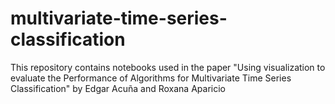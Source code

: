 # multivariate-time-series-classification
This repository contains notebooks used in the paper
"Using visualization to evaluate the Performance of Algorithms for Multivariate Time Series Classification" by 
Edgar Acuña  and Roxana Aparicio 

